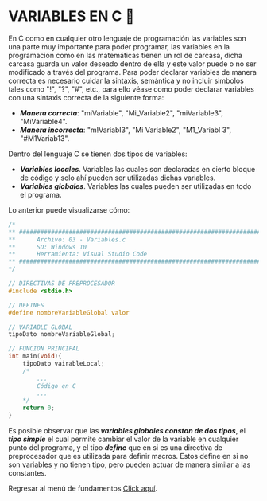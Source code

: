 # VARIABLES EN C :croissant:
En C como en cualquier otro lenguaje de programación las variables son una parte muy importante para poder programar, las variables en la programación como en las matemáticas tienen un rol de carcasa, dicha carcasa guarda un valor deseado dentro de ella y este valor puede o no ser modificado a través del programa. Para poder declarar variables de manera correcta es necesario cuidar la sintaxis, semántica y no incluir simbolos tales como "!", "?", "#", etc., para ello véase como poder declarar variables con una sintaxis correcta de la siguiente forma:

- <b><i>Manera correcta</i></b>: "miVariable", "Mi_Variable2", "miVariable3", "MiVariable4".
- <b><i>Manera incorrecta</i></b>: "m!Variabl3", "Mi Variable2", "M1_Variabl 3", "#M1Variab13".

Dentro del lenguaje C se tienen dos tipos de variables:

- <b><i>Variables locales</i></b>. Variables las cuales son declaradas en cierto bloque de código y solo ahí pueden ser utilizadas dichas variables.
- <b><i>Variables globales</i></b>. Variables las cuales pueden ser utilizadas en todo el programa.

Lo anterior puede visualizarse cómo:
```C
/*
** #########################################################################################
**      Archivo: 03 - Variables.c
**      SO: Windows 10
**      Herramienta: Visual Studio Code
** #########################################################################################
*/

// DIRECTIVAS DE PREPROCESADOR
#include <stdio.h>

// DEFINES
#define nombreVariableGlobal valor

// VARIABLE GLOBAL
tipoDato nombreVariableGlobal;

// FUNCION PRINCIPAL
int main(void){
    tipoDato vairableLocal;
    /*
        ...
        Código en C
        ...
    */
    return 0;
}
```

Es posible observar que las <b><i>variables globales constan de dos tipos</i></b>, el <b><i>tipo simple</i></b> el cual permite cambiar el valor de la variable en cualquier punto del programa, y el tipo <b><i>define</i></b> que en si es una directiva de preprocesador que es utilizada para definir macros. Estos define en si no son variables y no tienen tipo, pero pueden actuar de manera similar a las constantes.

Regresar al menú de fundamentos <a href="../01 - FundamentosDeProgramacion/00 - Fundamentos.md">Click aquí</a>.